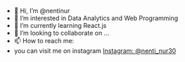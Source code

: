 - 👋 Hi, I’m @nentinur
- 👀 I’m interested in Data Analytics and Web Programming
- 🌱 I’m currently learning React.js
- 💞️ I’m looking to collaborate on ...
- 📫 How to reach me:
- you can visit me on instagram [Instagram: @nenti_nur30](https://instagram.com/nenti_nur30/)

<!---
nentinur/nentinur is a ✨ special ✨ repository because its `README.md` (this file) appears on your GitHub profile.
You can click the Preview link to take a look at your changes.
--->

